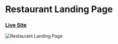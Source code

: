 # Restaurant Landing Page
### [Live Site](https://restaurant-free-template.herokuapp.com/)

![Restaurant Landing Page](https://i.ibb.co/5jxBKpw/image.png)
